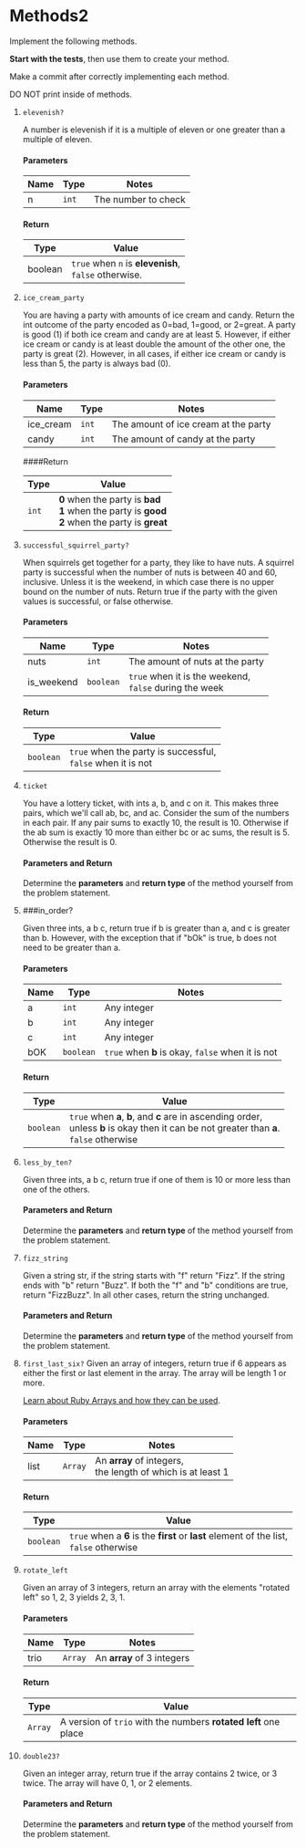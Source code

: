 # Methods2

Implement the following methods. 

**Start with the tests**, then use them to create your method.

Make a commit after correctly implementing each method.

DO NOT print inside of methods.

1. `elevenish?`

    A number is elevenish if it is a multiple of eleven or one greater than a multiple of eleven.

    #### Parameters

    <table>
        <th>Name</th>
        <th>Type</th>
        <th>Notes</th>
        <tbody>
            <tr>
                <td>n</td>
                <td><code>int</code></td>
                <td>The number to check</td>
            </tr>
        </tbody>
    </table>

    #### Return
    
    <table>
        <th>Type</th>
        <th>Value</th>
        <tbody>
            <tr>
                <td>boolean</td>
                <td><code>true</code> when <code>n</code> is <strong>elevenish</strong>, <br><code>false</code> otherwise.</td>
            </tr>
        </tbody>
    </table>
2. `ice_cream_party`

    You are having a party with amounts of ice cream and candy. Return the int outcome of the party encoded as 0=bad, 1=good, or 2=great. A party is good (1) if both ice cream and candy are at least 5. However, if either ice cream or candy is at least double the amount of the other one, the party is great (2). However, in all cases, if either ice cream or candy is less than 5, the party is always bad (0).

    #### Parameters

    <table>
        <th>Name</th>
        <th>Type</th>
        <th>Notes</th>
        <tbody>
            <tr>
                <td>ice_cream</td>
                <td><code>int</code></td>
                <td>The amount of ice cream at the party</td>
            </tr>
            <tr>
                <td>candy</td>
                <td><code>int</code></td>
                <td>The amount of candy at the party</td>
            </tr>
        </tbody>
    </table>

    ####Return

    <table>
        <th>Type</th>
        <th>Value</th>
        <tbody>
            <tr>
                <td><code>int</code></td>
                <td><strong>0</strong> when the party is <strong>bad</strong><br><strong>1</strong> when the party is <strong>good</strong><br><strong>2</strong> when the party is <strong>great</strong></td>
            </tr>
        </tbody>
    </table>
3. `successful_squirrel_party?`

    When squirrels get together for a party, they like to have nuts. A squirrel party is successful when the number of nuts is between 40 and 60, inclusive. Unless it is the weekend, in which case there is no upper bound on the number of nuts. Return true if the party with the given values is successful, or false otherwise.

    #### Parameters

    <table>
        <th>Name</th>
        <th>Type</th>
        <th>Notes</th>
        <tbody>
            <tr>
                <td>nuts</td>
                <td><code>int</code></td>
                <td>The amount of nuts at the party</td>
            </tr>
            <tr>
                <td>is_weekend</td>
                <td><code>boolean</code></td>
                <td><code>true</code> when it is the weekend, <br><code>false</code> during the week</td>
            </tr>
        </tbody>
    </table>

    #### Return

    <table>
        <th>Type</th>
        <th>Value</th>
        <tbody>
            <tr>
                <td><code>boolean</code></td>
                <td><code>true</code> when the party is successful, <br><code>false</code> when it is not</td>
            </tr>
        </tbody>
    </table>
4. `ticket`

    You have a lottery ticket, with ints a, b, and c on it. This makes three pairs, which we'll call ab, bc, and ac. Consider the sum of the numbers in each pair. If any pair sums to exactly 10, the result is 10. Otherwise if the ab sum is exactly 10 more than either bc or ac sums, the result is 5. Otherwise the result is 0.

    #### Parameters and Return
    Determine the **parameters** and **return type** of the method yourself from the problem statement.
5. ###in_order?

    Given three ints, a b c, return true if b is greater than a, and c is greater than b. However, with the exception that if "bOk" is true, b does not need to be greater than a.

    #### Parameters

    <table>
        <th>Name</th>
        <th>Type</th>
        <th>Notes</th>
        <tbody>
            <tr>
                <td>a</td>
                <td><code>int</code></td>
                <td>Any integer</td>
            </tr>
            <tr>
                <td>b</td>
                <td><code>int</code></td>
                <td>Any integer</td>
            </tr>
            <tr>
                <td>c</td>
                <td><code>int</code></td>
                <td>Any integer</td>
            </tr>
            <tr>
                <td>bOK</td>
                <td><code>boolean</code></td>
                <td><code>true</code> when <strong>b</strong> is okay, <code>false</code> when it is not</td>
            </tr>
        </tbody>
    </table>

    #### Return

    <table>
        <th>Type</th>
        <th>Value</th>
        <tbody>
            <tr>
                <td><code>boolean</code></td>
                <td><code>true</code> when <strong>a</strong>, <strong>b</strong>, and <strong>c</strong> are in ascending order, <br> unless <strong>b</strong> is okay then it can be not greater than <strong>a</strong>. <br> <code>false</code> otherwise<br></td>
            </tr>
        </tbody>
    </table>
6. `less_by_ten?`

    Given three ints, a b c, return true if one of them is 10 or more less than one of the others.

    #### Parameters and Return
    Determine the **parameters** and **return type** of the method yourself from the problem statement.
7. `fizz_string`

    Given a string str, if the string starts with "f" return "Fizz". If the string ends with "b" return "Buzz". If both the "f" and "b" conditions are true, return "FizzBuzz". In all other cases, return the string unchanged.

    #### Parameters and Return
    Determine the **parameters** and **return type** of the method yourself from the problem statement.
8. `first_last_six?`
	Given an array of integers, return true if 6 appears as either the first or last element in the array. The array will be length 1 or more.

    [Learn about Ruby Arrays and how they can be used](https://ruby-doc.org/core-2.2.0/Array.html).

    #### Parameters

    <table>
        <th>Name</th>
        <th>Type</th>
        <th>Notes</th>
        <tbody>
            <tr>
                <td>list</td>
                <td><code>Array</code></td>
                <td>An <strong>array</strong> of integers, <br>the length of which is at least 1</td>
            </tr>
        </tbody>
    </table>

    #### Return

    <table>
        <th>Type</th>
        <th>Value</th>
        <tbody>
            <tr>
                <td><code>boolean</code></td>
                <td><code>true</code> when a <strong>6</strong> is the <strong>first</strong> or <strong>last</strong> element of the list, <br><code>false</code> otherwise</td>
            </tr>
        </tbody>
    </table>
9. `rotate_left`

    Given an array of 3 integers, return an array with the elements "rotated left" so 1, 2, 3 yields 2, 3, 1.

    #### Parameters

    <table>
        <th>Name</th>
        <th>Type</th>
        <th>Notes</th>
        <tbody>
            <tr>
                <td>trio</td>
                <td><code>Array</code></td>
                <td>An <strong>array</strong> of 3 integers</td>
            </tr>
        </tbody>
    </table>

    #### Return

    <table>
        <th>Type</th>
        <th>Value</th>
        <tbody>
            <tr>
                <td><code>Array</code></td>
                <td>A version of <code>trio</code> with the numbers <strong>rotated left</strong> one place</td>
            </tr>
        </tbody>
    </table>
10. `double23?`

    Given an integer array, return true if the array contains 2 twice, or 3 twice. The array will have 0, 1, or 2 elements.

    #### Parameters and Return
    Determine the **parameters** and **return type** of the method yourself from the problem statement.
